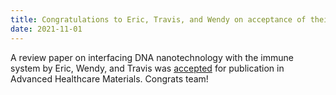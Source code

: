 ```yaml
---
title: Congratulations to Eric, Travis, and Wendy on acceptance of their review paper
date: 2021-11-01
---
```


A review paper on interfacing DNA nanotechnology with the immune system by Eric, Wendy, and Travis was [accepted](https://onlinelibrary.wiley.com/doi/10.1002/adhm.202101844) for publication in Advanced Healthcare Materials. Congrats team!

